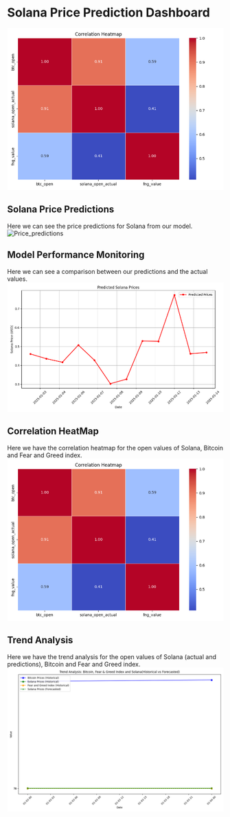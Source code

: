
# Solana Price Prediction Dashboard

![test](./test.png)


## Solana Price Predictions
Here we can see the price predictions for Solana from our model.
![Price_predictions](../../img/solana_predictions_plot.png)



## Model Performance Monitoring
Here we can see a comparison between our predictions and the actual values.
![Hindcast](./../img/solana_predictions_plot.png)



## Correlation HeatMap
Here we have the correlation heatmap for the open values of Solana, Bitcoin and Fear and Greed index.
![HeatMap](../img/sln_btc_fng_heatmap.png)



## Trend Analysis
Here we have the trend analysis for the open values of Solana (actual and predictions), Bitcoin and Fear and Greed index.
![Trend_analysis](../img/trend_analisis.png)

